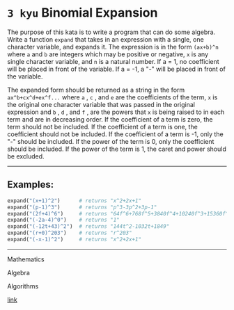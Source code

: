 # `3 kyu` Binomial Expansion

The purpose of this kata is to write a program that can do some algebra. Write a function `expand` that takes in an expression with a single, one character variable, and expands it. The expression is in the form `(ax+b)^n` where `a` and `b` are integers which may be positive or negative, `x` is any single character variable, and `n` is a natural number. If a = 1, no coefficient will be placed in front of the variable. If a = -1, a "-" will be placed in front of the variable.

The expanded form should be returned as a string in the form `ax^b+cx^d+ex^f...` where `a` , `c` , and `e` are the coefficients of the term, `x` is the original one character variable that was passed in the original expression and `b` , `d` , and `f` , are the powers that `x` is being raised to in each term and are in decreasing order. If the coefficient of a term is zero, the term should not be included. If the coefficient of a term is one, the coefficient should not be included. If the coefficient of a term is -1, only the "-" should be included. If the power of the term is 0, only the coefficient should be included. If the power of the term is 1, the caret and power should be excluded.

* * *

Examples:
---------

```py
expand("(x+1)^2")      # returns "x^2+2x+1"
expand("(p-1)^3")      # returns "p^3-3p^2+3p-1"
expand("(2f+4)^6")     # returns "64f^6+768f^5+3840f^4+10240f^3+15360f^2+12288f+4096"
expand("(-2a-4)^0")    # returns "1"
expand("(-12t+43)^2")  # returns "144t^2-1032t+1849"
expand("(r+0)^203")    # returns "r^203"
expand("(-x-1)^2")     # returns "x^2+2x+1"
```

* * *

Mathematics

Algebra

Algorithms

[link](https://www.codewars.com/kata/540d0fdd3b6532e5c3000b5b)
